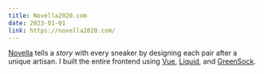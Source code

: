 ```yaml
---
title: Novella2020.com
date: 2023-01-01
link: https://novella2020.com/
---
```


[Novella](https://novella2020.com/) tells a _story_ with every sneaker by designing each pair after a unique artisan. I built the entire frontend using [Vue](https://vuejs.org/), [Liquid](https://shopify.dev/docs/api/liquid), and [GreenSock](https://greensock.com/).

<content-img-row>
  <content-img src="https://d1qgpo4v0a11d.cloudfront.net/images/verses/chapter01/love-poem/tongue-words.webp"></content-img>
  <content-img src="https://d1qgpo4v0a11d.cloudfront.net/images/verses/chapter01/love-poem/tongue-words.webp"></content-img>
  <content-img src="https://d1qgpo4v0a11d.cloudfront.net/images/preface/outsole02-800w.webp"></content-img>
</content-img-row>
